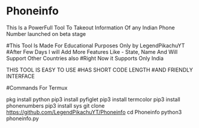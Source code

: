 # Phoneinfo
This Is a PowerFull Tool To Takeout Information Of any Indian Phone Number launched on beta stage

#This Tool Is Made For Educational Purposes Only by LegendPikachuYT
#After Few Days I will Add More Features Like - State, Name And Will Support Other Countries also
#Right Now it Supports Only India

THIS TOOL IS EASY TO USE
#HAS SHORT CODE LENGTH
#AND FRIENDLY INTERFACE




#Commands For Termux 

pkg install python
pip3 install pyfiglet
pip3 install termcolor
pip3 install phonenumbers
pip3 install sys
git clone https://github.com/LegendPikachuYT/Phoneinfo
cd Phoneinfo
python3 phoneinfo.py
